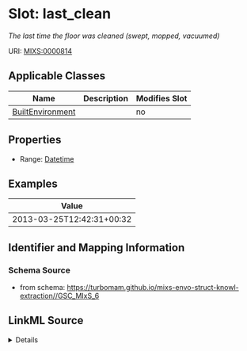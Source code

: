 # Slot: last_clean


_The last time the floor was cleaned (swept, mopped, vacuumed)_



URI: [MIXS:0000814](https://w3id.org/mixs/0000814)



<!-- no inheritance hierarchy -->




## Applicable Classes

| Name | Description | Modifies Slot |
| --- | --- | --- |
[BuiltEnvironment](BuiltEnvironment.md) |  |  no  |







## Properties

* Range: [Datetime](Datetime.md)






## Examples

| Value |
| --- |
| 2013-03-25T12:42:31+00:32 |

## Identifier and Mapping Information







### Schema Source


* from schema: https://turbomam.github.io/mixs-envo-struct-knowl-extraction//GSC_MIxS_6




## LinkML Source

<details>
```yaml
name: last_clean
description: The last time the floor was cleaned (swept, mopped, vacuumed)
title: last time swept/mopped/vacuumed
notes:
- time
examples:
- value: '2013-03-25T12:42:31+00:32'
from_schema: https://turbomam.github.io/mixs-envo-struct-knowl-extraction//GSC_MIxS_6
rank: 1000
slot_uri: MIXS:0000814
multivalued: false
alias: last_clean
domain_of:
- BuiltEnvironment
range: datetime
required: false
recommended: false

```
</details>
